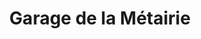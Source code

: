 ---
title: "Garage de la Métairie"
url: /montreuil-le-gast/garage-de-la-metairie/
shop: réparation de voitures
---